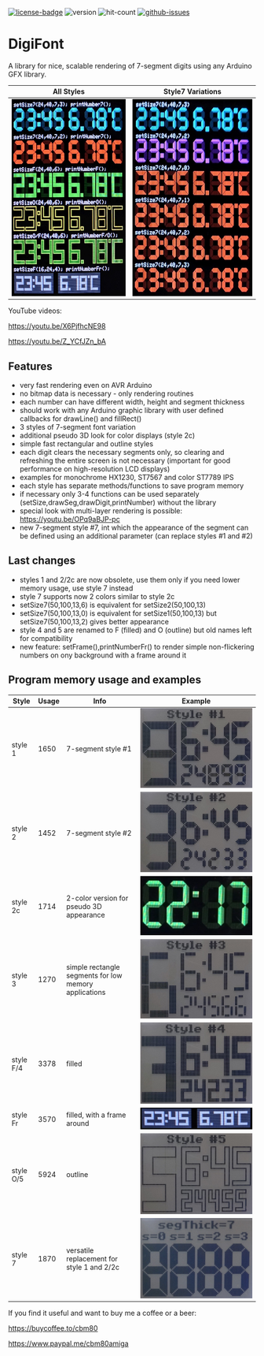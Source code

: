 [![license-badge][]][license] ![version]  ![hit-count] [![github-issues][]][issues]

# DigiFont

A library for nice, scalable rendering of 7-segment digits using any Arduino GFX library.

|All Styles|Style7 Variations|
|--|--|
|<img src="images/allstyles.jpg" title="allstyles" height="400" /> |<img src="images/style7.jpg" title="style7" height="400" />|

YouTube videos:

https://youtu.be/X6PjfhcNE98

https://youtu.be/Z_YCfJZn_bA


## Features
- very fast rendering even on AVR Arduino
- no bitmap data is necessary - only rendering routines
- each number can have different width, height and segment thickness
- should work with any Arduino graphic library with user defined callbacks for drawLine() and fillRect()
- 3 styles of 7-segment font variation
- additional pseudo 3D look for color displays (style 2c)
- simple fast rectangular and outline styles
- each digit clears the necessary segments only, so clearing and refreshing the entire screen is not necessary (important for good performance on high-resolution LCD displays)
- examples for monochrome HX1230, ST7567 and color ST7789 IPS
- each style has separate methods/functions to save program memory
- if necessary only 3-4 functions can be used separately (setSize,drawSeg,drawDigit,printNumber) without the library
- special look with multi-layer rendering is possible: https://youtu.be/OPq9aBJP-pc
- new 7-segment style #7, int which the appearance of the segment can be defined using an additional parameter (can replace styles #1 and #2)

## Last changes
- styles 1 and 2/2c are now obsolete, use them only if you need lower memory usage, use style 7 instead
- style 7 supports now 2 colors similar to style 2c
- setSize7(50,100,13,6) is equivalent for setSize2(50,100,13)
- setSize7(50,100,13,0) is equivalent for setSize1(50,100,13) but setSize7(50,100,13,2) gives better appearance
- style 4 and 5 are renamed to F (filled) and O (outline) but old names left for compatibility
- new feature: setFrame(),printNumberFr() to render simple non-flickering numbers on ony background with a frame around it

## Program memory usage and examples
|Style|Usage|Info|Example|
|--|--|--|--|
|style 1|1650|7-segment style #1|<img src="images/st1.jpg" title="style1" />|
|style 2|1452|7-segment style #2|<img src="images/st2.jpg" title="style2" />|
|style 2c|1714|2-color version for pseudo 3D appearance|<img src="images/st2c.jpg" title="style2c" />|
|style 3|1270|simple rectangle segments for low memory applications|<img src="images/st3.jpg" title="style3" />|
|style F/4|3378|filled|<img src="images/st4.jpg" title="style4" />|
|style Fr|3570|filled, with a frame around|<img src="images/stFr.jpg" title="styleFr" />|
|style O/5|5924|outline|<img src="images/st5.jpg" title="style5" />|
|style 7|1870|versatile replacement for style 1 and 2/2c|<img src="images/st7.jpg" title="style7" />|

If you find it useful and want to buy me a coffee or a beer:

https://buycoffee.to/cbm80

https://www.paypal.me/cbm80amiga

[license-badge]: https://img.shields.io/badge/License-GPLv3-blue.svg
[license]:       https://choosealicense.com/licenses/gpl-3.0/
[version]:       https://img.shields.io/badge/Version-1.1.1-green.svg
[hit-count]:     https://hits.seeyoufarm.com/api/count/incr/badge.svg?url=https%3A%2F%2Fgithub.com%2Fcbm80amiga%2FDigiFont&count_bg=%2379C83D&title_bg=%23555555&icon=&icon_color=%23E7E7E7&title=hits&edge_flat=false
[github-issues]: https://img.shields.io/github/issues/cbm80amiga/DigiFont.svg
[issues]:        https://github.com/cbm80amiga/DigiFont/issues/
